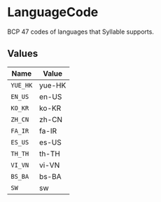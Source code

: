 # LanguageCode

BCP 47 codes of languages that Syllable supports.


## Values

| Name     | Value    |
| -------- | -------- |
| `YUE_HK` | yue-HK   |
| `EN_US`  | en-US    |
| `KO_KR`  | ko-KR    |
| `ZH_CN`  | zh-CN    |
| `FA_IR`  | fa-IR    |
| `ES_US`  | es-US    |
| `TH_TH`  | th-TH    |
| `VI_VN`  | vi-VN    |
| `BS_BA`  | bs-BA    |
| `SW`     | sw       |